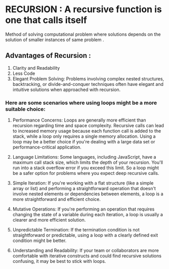 # RECURSION : A recursive function is one that calls itself
Method of solving computational problem where solutions depends on the solution of smaller instances of same problem .

## Advantages of Recursion :
1. Clarity and Readability
2. Less Code
3. Elegant Problem Solving:
 Problems involving complex nested structures, backtracking, or divide-and-conquer techniques often have elegant and intuitive solutions when approached with recursion.

### Here are some scenarios where using loops might be a more suitable choice:
1. Performance Concerns: 
Loops are generally more efficient than recursion regarding time and space complexity. Recursive calls can lead to increased memory usage because each function call is added to the stack, while a loop only requires a single memory allocation. Using a loop may be a better choice if you're dealing with a large data set or performance-critical application.

2. Language Limitations: 
Some languages, including JavaScript, have a maximum call stack size, which limits the depth of your recursion. You'll run into a stack overflow error if you exceed this limit. So a loop might be a safer option for problems where you expect deep recursive calls.

3. Simple Iteration: 
If you're working with a flat structure (like a simple array or list) and performing a straightforward operation that doesn't involve nested elements or dependencies between elements, a loop is a more straightforward and efficient choice.

4. Mutative Operations:
If you're performing an operation that requires changing the state of a variable during each iteration, a loop is usually a clearer and more efficient solution.

5. Unpredictable Termination: 
If the termination condition is not straightforward or predictable, using a loop with a clearly defined exit condition might be better.

6. Understanding and Readability: 
If your team or collaborators are more comfortable with iterative constructs and could find recursive solutions confusing, it may be best to stick with loops.